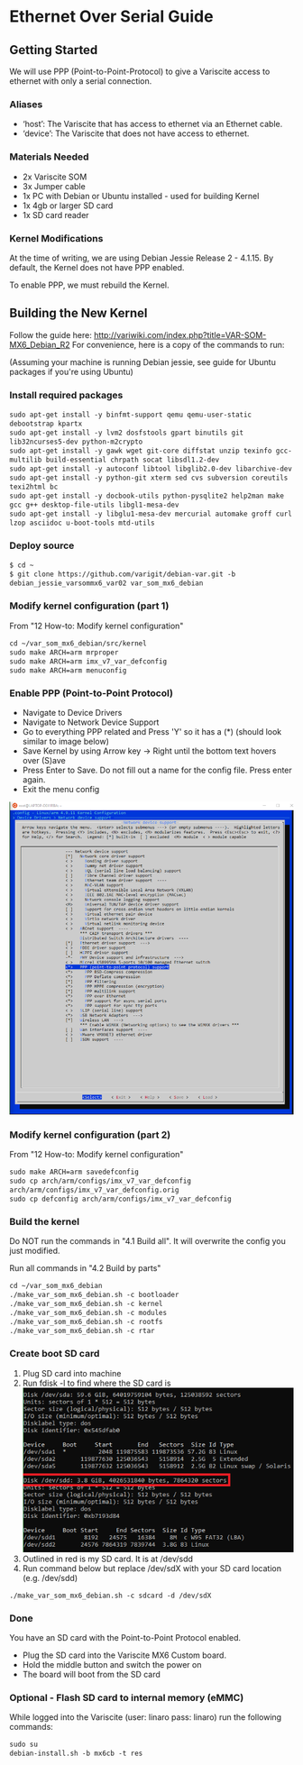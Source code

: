 # Ethernet Over Serial Guide

## Getting Started

We will use PPP (Point-to-Point-Protocol) to give a Variscite access to ethernet with only a serial connection.

### Aliases

* ‘host’: The Variscite that has access to ethernet via an Ethernet cable.
* ‘device’: The Variscite that does not have access to ethernet.

### Materials Needed

* 2x Variscite SOM
* 3x Jumper cable
* 1x PC with Debian or Ubuntu installed - used for building Kernel
* 1x 4gb or larger SD card
* 1x SD card reader

### Kernel Modifications

At the time of writing, we are using Debian Jessie Release 2 - 4.1.15.
By default, the Kernel does not have PPP enabled.

To enable PPP, we must rebuild the Kernel.

## Building the New Kernel

Follow the guide here: http://variwiki.com/index.php?title=VAR-SOM-MX6_Debian_R2
For convenience, here is a copy of the commands to run:

(Assuming your machine is running Debian jessie, see guide for Ubuntu packages if you're using Ubuntu)

### Install required packages
```
sudo apt-get install -y binfmt-support qemu qemu-user-static debootstrap kpartx
sudo apt-get install -y lvm2 dosfstools gpart binutils git lib32ncurses5-dev python-m2crypto
sudo apt-get install -y gawk wget git-core diffstat unzip texinfo gcc-multilib build-essential chrpath socat libsdl1.2-dev
sudo apt-get install -y autoconf libtool libglib2.0-dev libarchive-dev
sudo apt-get install -y python-git xterm sed cvs subversion coreutils texi2html bc
sudo apt-get install -y docbook-utils python-pysqlite2 help2man make gcc g++ desktop-file-utils libgl1-mesa-dev
sudo apt-get install -y libglu1-mesa-dev mercurial automake groff curl lzop asciidoc u-boot-tools mtd-utils
```

### Deploy source
```
$ cd ~
$ git clone https://github.com/varigit/debian-var.git -b debian_jessie_varsommx6_var02 var_som_mx6_debian
```

### Modify kernel configuration (part 1)
From "12 How-to: Modify kernel configuration"
```
cd ~/var_som_mx6_debian/src/kernel
sudo make ARCH=arm mrproper
sudo make ARCH=arm imx_v7_var_defconfig
sudo make ARCH=arm menuconfig
```

### Enable PPP (Point-to-Point Protocol)
* Navigate to Device Drivers
* Navigate to Network Device Support
* Go to everything PPP related and Press 'Y' so it has a (*) (should look similar to image below)
* Save Kernel by using Arrow key -> Right until the bottom text hovers over (S)ave
* Press Enter to Save. Do not fill out a name for the config file. Press enter again.
* Exit the menu config

![PPP in Kernel](ppp-debian-stretch.png?raw=true "PPP in Kernel")

### Modify kernel configuration (part 2)
From "12 How-to: Modify kernel configuration"
```
sudo make ARCH=arm savedefconfig
sudo cp arch/arm/configs/imx_v7_var_defconfig arch/arm/configs/imx_v7_var_defconfig.orig
sudo cp defconfig arch/arm/configs/imx_v7_var_defconfig
```

### Build the kernel
Do NOT run the commands in "4.1 Build all". It will overwrite the config you just modified.

Run all commands in "4.2 Build by parts"
```
cd ~/var_som_mx6_debian
./make_var_som_mx6_debian.sh -c bootloader
./make_var_som_mx6_debian.sh -c kernel
./make_var_som_mx6_debian.sh -c modules
./make_var_som_mx6_debian.sh -c rootfs
./make_var_som_mx6_debian.sh -c rtar
```

### Create boot SD card
1) Plug SD card into machine
2) Run fdisk -l to find where the SD card is
![fdisk -l](fdisk.png?raw=true "fdisk -l")
3) Outlined in red is my SD card. It is at /dev/sdd
4) Run command below but replace /dev/sdX with your SD card location (e.g. /dev/sdd)

```
./make_var_som_mx6_debian.sh -c sdcard -d /dev/sdX
```

### Done
You have an SD card with the Point-to-Point Protocol enabled.

* Plug the SD card into the Variscite MX6 Custom board. 
* Hold the middle button and switch the power on
* The board will boot from the SD card

### Optional - Flash SD card to internal memory (eMMC)
While logged into the Variscite (user: linaro pass: linaro) run the following commands:
```
sudo su
debian-install.sh -b mx6cb -t res
```

